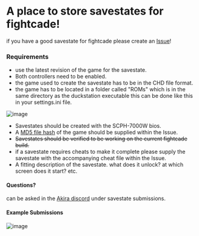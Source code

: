# A place to store savestates for fightcade!
if you have a good savestate for fightcade please create an [Issue](https://github.com/HeatXD/duckstation-fightcade-savestates/issues)!

### Requirements
- use the latest revision of the game for the savestate.
- Both controllers need to be enabled.
- the game used to create the savestate has to be in the CHD file format.
- the game has to be located in a folder called "ROMs" which is in the same directory as the duckstation executable this can be done like this in your settings.ini file. 

![image](https://user-images.githubusercontent.com/45072324/231890877-ba54332f-f6e2-4753-8e7d-42fcde509e01.png)

- Savestates should be created with the SCPH-7000W bios.
- A [MD5 file hash](https://emn178.github.io/online-tools/md5_checksum.html) of the game should be supplied within the Issue.
- ~~Savestates should be verified to be working on the current fightcade build.~~ 
- if a savestate requires cheats to make it complete please supply the savestate with the accompanying cheat file within the Issue.
- A fitting description of the savestate. what does it unlock? at which screen does it start? etc.

#### Questions?
can be asked in the [Akira discord](https://discord.gg/daGByKw) under savestate submissions.

#### Example Submissions
![image](https://user-images.githubusercontent.com/45072324/231130552-5c1f5e31-5dd7-4035-b061-0e4aa0f922cf.png)
